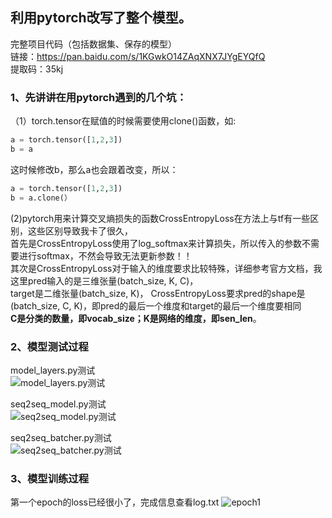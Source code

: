 ## 利用pytorch改写了整个模型。  
完整项目代码（包括数据集、保存的模型）  
链接：https://pan.baidu.com/s/1KGwkO14ZAqXNX7JYgEYQfQ   
提取码：35kj   
  
### 1、先讲讲在用pytorch遇到的几个坑：   
（1）torch.tensor在赋值的时候需要使用clone()函数，如:
```python
a = torch.tensor([1,2,3])
b = a
```
这时候修改b，那么a也会跟着改变，所以：
```python
a = torch.tensor([1,2,3])
b = a.clone(）
```

(2)pytorch用来计算交叉熵损失的函数CrossEntropyLoss在方法上与tf有一些区别，这些区别导致我卡了很久，  
首先是CrossEntropyLoss使用了log_softmax来计算损失，所以传入的参数不需要进行softmax，不然会导致无法更新参数！！  
其次是CrossEntropyLoss对于输入的维度要求比较特殊，详细参考官方文档，我这里pred输入的是三维张量(batch_size, K, C)，  
target是二维张量(batch_size, K)， CrossEntropyLoss要求pred的shape是(batch_size, C, K)，即pred的最后一个维度和target的最后一个维度要相同  
**C是分类的数量，即vocab_size；K是网络的维度，即sen_len**。


### 2、模型测试过程
model_layers.py测试  
![model_layers.py测试](https://github.com/jim4399266/Text-Summarization/blob/main/week2/pic/model_layers.png)

seq2seq_model.py测试  
![seq2seq_model.py测试](https://github.com/jim4399266/Text-Summarization/blob/main/week2/pic/seq2seq_model.png)
 
seq2seq_batcher.py测试  
![seq2seq_batcher.py测试](https://github.com/jim4399266/Text-Summarization/blob/main/week2/pic/seq2seq_batcher.png)
  
### 3、模型训练过程
第一个epoch的loss已经很小了，完成信息查看log.txt
![epoch1](https://github.com/jim4399266/Text-Summarization/blob/main/week2/pic/train_epoch1.png)  
  
